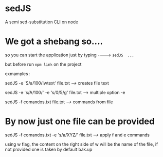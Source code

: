 # sedJS
A  semi sed-substitution CLI on node 

# We got a shebang so....

so you can start the application just by typing ---->  `sedJS  ...`

but before  run `npm link` on the project 



exmamples : 


sedJS -e 'S/a/100/Iwtext' file.txt  --> creates file text

sedJS -e 's/A/100/' -e 's/0/5/g' file.txt  --> multiple option -e

sedJS -f comandos.txt file.txt --> commands from file

# By now just one file can be provided 

sedJS -f comandos.txt -e 's/a/XYZ/' file.txt --> apply f and e commands


using w flag, the content on the right
 side of w will be the name of the file,
 if not provided one is taken by default bak.up
